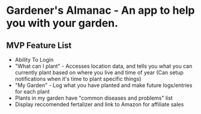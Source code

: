 # Gardener's Almanac - An app to help you with your garden.

## MVP Feature List
- Ability To Login 
- "What can I plant" - Accesses location data, and tells you what you can currently plant based on where you live and time of year (Can setup notifications when it's time to plant specific things)
- "My Garden" - Log what you have planted and make future logs/entries for each plant 
- Plants in my garden have "common diseases and problems" list
- Display reccomended fertalizer and link to Amazon for affiliate sales
